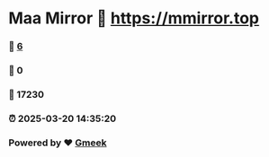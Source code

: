 # Maa Mirror :link: https://mmirror.top 
### :page_facing_up: [6](https://mmirror.top/tag.html) 
### :speech_balloon: 0 
### :hibiscus: 17230 
### :alarm_clock: 2025-03-20 14:35:20 
### Powered by :heart: [Gmeek](https://github.com/Meekdai/Gmeek)
